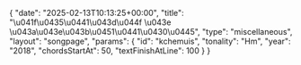 {
    "date": "2025-02-13T10:13:25+00:00",
    "title": "\u041f\u0435\u0441\u043d\u044f \u043e \u043a\u043e\u043b\u0451\u0441\u0430\u0445",
    "type": "miscellaneous",
    "layout": "songpage",
    "params": {
        "id": "kchemuis",
        "tonality": "Hm",
        "year": "2018",
        "chordsStartAt": 50,
        "textFinishAtLine": 100
    }
}
